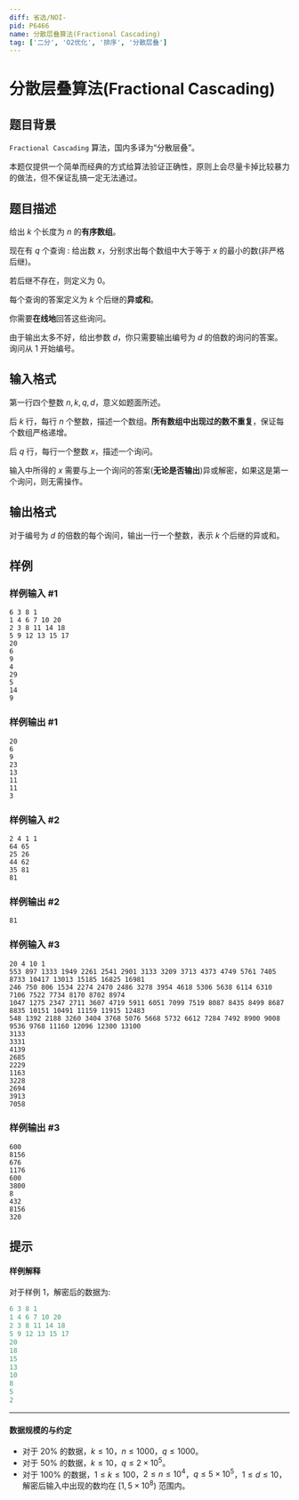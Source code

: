 ```yaml
---
diff: 省选/NOI-
pid: P6466
name: 分散层叠算法(Fractional Cascading)
tag: ['二分', 'O2优化', '排序', '分散层叠']
---
```

# 分散层叠算法(Fractional Cascading)
## 题目背景

`Fractional Cascading` 算法，国内多译为“分散层叠”。

本题仅提供一个简单而经典的方式给算法验证正确性，原则上会尽量卡掉比较暴力的做法，但不保证乱搞一定无法通过。
## 题目描述

给出 $k$ 个长度为 $n$ 的**有序数组**。

现在有 $q$ 个查询 : 给出数 $x$，分别求出每个数组中大于等于 $x$ 的最小的数(非严格后继)。

若后继不存在，则定义为 $0$。

每个查询的答案定义为 $k$ 个后继的**异或和**。

你需要**在线地**回答这些询问。

由于输出太多不好，给出参数 $d$，你只需要输出编号为 $d$ 的倍数的询问的答案。询问从 $1$ 开始编号。


## 输入格式

第一行四个整数 $n,k,q,d$，意义如题面所述。

后 $k$ 行，每行 $n$ 个整数，描述一个数组。**所有数组中出现过的数不重复**，保证每个数组严格递增。

后 $q$ 行，每行一个整数 $x$，描述一个询问。

输入中所得的 $x$ 需要与上一个询问的答案(**无论是否输出**)异或解密，如果这是第一个询问，则无需操作。
## 输出格式

对于编号为 $d$ 的倍数的每个询问，输出一行一个整数，表示  $k$ 个后继的异或和。
## 样例

### 样例输入 #1
```
6 3 8 1
1 4 6 7 10 20 
2 3 8 11 14 18 
5 9 12 13 15 17 
20
6
9
4
29
5
14
9
```
### 样例输出 #1
```
20
6
9
23
13
11
11
3
```
### 样例输入 #2
```
2 4 1 1
64 65
25 26
44 62
35 81
81
```
### 样例输出 #2
```
81
```
### 样例输入 #3
```
20 4 10 1
553 897 1333 1949 2261 2541 2901 3133 3209 3713 4373 4749 5761 7405 8733 10417 13013 15185 16825 16981 
246 750 806 1534 2274 2470 2486 3278 3954 4618 5306 5638 6114 6310 7106 7522 7734 8170 8702 8974 
1047 1275 2347 2711 3607 4719 5911 6051 7099 7519 8087 8435 8499 8687 8835 10151 10491 11159 11915 12483 
548 1392 2188 3260 3404 3768 5076 5668 5732 6612 7284 7492 8900 9008 9536 9768 11160 12096 12300 13100 
3133
3331
4139
2685
2229
1163
3228
2694
3913
7058
```
### 样例输出 #3
```
600
8156
676
1176
600
3800
8
432
8156
320
```
## 提示

#### 样例解释

对于样例 1，解密后的数据为:

```cpp
6 3 8 1
1 4 6 7 10 20
2 3 8 11 14 18
5 9 12 13 15 17
20
18
15
13
10
8
5
2
```
---
#### 数据规模的与约定
- 对于 $20\%$ 的数据，$k\leq 10$，$n\leq 1000$，$q\leq 1000$。
- 对于 $50\%$ 的数据，$k\leq 10$，$q\leq 2\times 10^5$。
- 对于 $100\%$ 的数据，$1 \leq k\leq 100$，$2\leq n\leq 10^4$，$q\leq 5\times 10^5$，$1\leq d\leq 10$，解密后输入中出现的数均在 $[1,5\times 10^8)$ 范围内。
